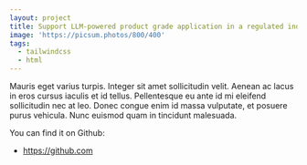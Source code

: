 ```yaml
---
layout: project
title: Support LLM-powered product grade application in a regulated industry 
image: 'https://picsum.photos/800/400'
tags:
  - tailwindcss
  - html
---
```

Mauris eget varius turpis. Integer sit amet sollicitudin velit. Aenean ac lacus in eros cursus iaculis et id tellus. Pellentesque eu ante id mi eleifend sollicitudin nec at leo. Donec congue enim id massa vulputate, et posuere purus vehicula. Nunc euismod quam in tincidunt malesuada.

You can find it on Github:

- <https://github.com>

